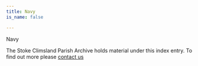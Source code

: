 ```yaml
---
title: Navy
is_name: false

---
```


Navy


The Stoke Climsland Parish Archive holds material under this index entry. To find out more please [contact us](/contact/)
